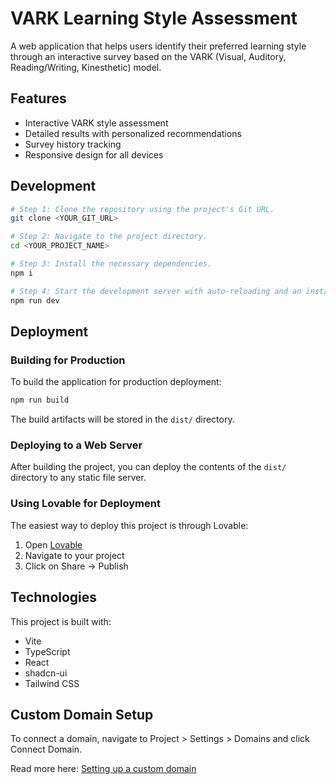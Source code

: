 
# VARK Learning Style Assessment

A web application that helps users identify their preferred learning style through an interactive survey based on the VARK (Visual, Auditory, Reading/Writing, Kinesthetic) model.

## Features

- Interactive VARK style assessment
- Detailed results with personalized recommendations
- Survey history tracking
- Responsive design for all devices

## Development

```sh
# Step 1: Clone the repository using the project's Git URL.
git clone <YOUR_GIT_URL>

# Step 2: Navigate to the project directory.
cd <YOUR_PROJECT_NAME>

# Step 3: Install the necessary dependencies.
npm i

# Step 4: Start the development server with auto-reloading and an instant preview.
npm run dev
```

## Deployment

### Building for Production

To build the application for production deployment:

```sh
npm run build
```

The build artifacts will be stored in the `dist/` directory.

### Deploying to a Web Server

After building the project, you can deploy the contents of the `dist/` directory to any static file server.

### Using Lovable for Deployment

The easiest way to deploy this project is through Lovable:

1. Open [Lovable](https://lovable.dev/projects)
2. Navigate to your project
3. Click on Share -> Publish

## Technologies

This project is built with:

- Vite
- TypeScript
- React
- shadcn-ui
- Tailwind CSS

## Custom Domain Setup

To connect a domain, navigate to Project > Settings > Domains and click Connect Domain.

Read more here: [Setting up a custom domain](https://docs.lovable.dev/tips-tricks/custom-domain#step-by-step-guide)

